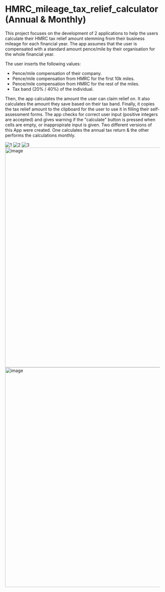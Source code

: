 # HMRC_mileage_tax_relief_calculator (Annual & Monthly)
This project focuses on the development of 2 applications to help the users calculate their HMRC tax relief amount stemming from their business mileage for each financial year.
The app assumes that the user is compensated with a standard amount pence/mile by their organisation for the whole financial year.

The user inserts the following values:
- Pence/mile compensation of their company.
- Pence/mile compensation from HMRC for the first 10k miles.
- Pence/mile compensation from HMRC for the rest of the miles.
- Tax band (20% / 40%) of the individual.

Then, the app calculates the amount the user can claim relief on. It also calculates the amount they save based on their tax band. Finally, it copies the tax relief amount to the clipboard for the user to use it in filling their self-assessment forms.
The app checks for correct user input (positive integers are accepted) and gives warning if the "calculate" button is pressed when cells are empty, or inappropirate input is given.
Two different versions of this App were created. One calculates the annual tax return & the other performs the calculations monthly.

![1](https://github.com/user-attachments/assets/a853ba02-37b7-4488-bb67-152e3287fac0)
![2](https://github.com/user-attachments/assets/55da33bd-6052-4e14-965a-6bf159efc4f9)
![3](https://github.com/user-attachments/assets/65e58386-424d-4ed7-8707-fde617aef2ce)
<img width="1266" height="713" alt="image" src="https://github.com/user-attachments/assets/088209ba-38f2-4b20-8cc7-d3fa3dcf149d" />
<img width="1266" height="713" alt="image" src="https://github.com/user-attachments/assets/1e77303a-3e29-4910-8516-c624d0ad408e" />


